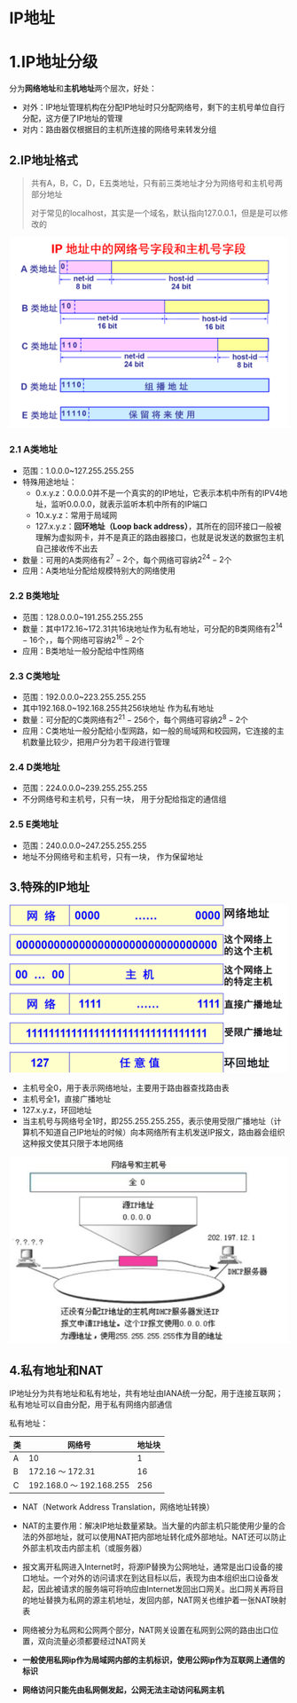 # IP地址



# 1.IP地址分级

分为**网络地址**和**主机地址**两个层次，好处：

* 对外：IP地址管理机构在分配IP地址时只分配网络号，剩下的主机号单位自行分配，这方便了IP地址的管理
* 对内：路由器仅根据目的主机所连接的网络号来转发分组



## 2.IP地址格式

> 共有A，B，C，D，E五类地址，只有前三类地址才分为网络号和主机号两部分地址
>
> 对于常见的localhost，其实是一个域名，默认指向127.0.0.1，但是是可以修改的

![image-20240318113844090](.img/3.IP地址.assets/image-20240318113844090.png)

### 2.1 A类地址

* 范围：1.0.0.0~127.255.255.255
* 特殊用途地址：
  * 0.x.y.z：0.0.0.0并不是一个真实的的IP地址，它表示本机中所有的IPV4地址，监听0.0.0.0，就表示监听本机中所有的IP端口
  * 10.x.y.z：常用于局域网
  * 127.x.y.z：**回环地址（Loop back address）**，其所在的回环接口一般被理解为虚拟网卡，并不是真正的路由器接口，也就是说发送的数据包主机自己接收传不出去
* 数量：可用的A类网络有$2^7-2$个，每个网络可容纳$2^{24}-2$个
* 应用：A类地址分配给规模特别大的网络使用

### 2.2 B类地址

* 范围：128.0.0.0~191.255.255.255
* 数量：其中172.16~172.31共16块地址作为私有地址，可分配的B类网络有$2^{14}-16$个，，每个网络可容纳$2^{16}-2$个
* 应用：B类地址一般分配给中性网络

### 2.3 C类地址

* 范围：192.0.0.0~223.255.255.255
* 其中192.168.0~192.168.255共256块地址 作为私有地址
* 数量：可分配的C类网络有$2^{21}-256$个，每个网络可容纳$2^{8}-2$​个
* 应用：C类地址一般分配给小型网路，如一般的局域网和校园网，它连接的主机数量比较少，把用户分为若干段进行管理

### 2.4 D类地址

* 范围：224.0.0.0~239.255.255.255
* 不分网络号和主机号，只有一块， 用于分配给指定的通信组

### 2.5 E类地址

* 范围：240.0.0.0~247.255.255.255
* 地址不分网络号和主机号，只有一块， 作为保留地址



## 3.特殊的IP地址

![image-20240614214021534](.img/3.IP地址与NAT.assets/image-20240614214021534.png)

* 主机号全0，用于表示网络地址，主要用于路由器查找路由表
* 主机号全1，直接广播地址
* 127.x.y.z，环回地址
* 当主机号与网络号全1时，即255.255.255.255，表示使用受限广播地址（计算机不知道自己IP地址的时候）向本网络所有主机发送IP报文，路由器会组织这种报文使其只限于本地网络

![image-20240614205536051](.img/3.IP地址与NAT.assets/image-20240614205536051.png)

## 4.私有地址和NAT

IP地址分为共有地址和私有地址，共有地址由IANA统一分配，用于连接互联网；私有地址可以自由分配，用于私有网络内部通信

私有地址：

| 类   | 网络号                   | 地址块 |
| ---- | ------------------------ | ------ |
| A    | 10                       | 1      |
| B    | 172.16 ～ 172.31         | 16     |
| C    | 192.168.0 ～ 192.168.255 | 256    |

* NAT（Network Address Translation，网络地址转换）
* NAT的主要作用：解决IP地址数量紧缺。当大量的内部主机只能使用少量的合法的外部地址，就可以使用NAT把内部地址转化成外部地址。NAT还可以防止外部主机攻击内部主机（或服务器）

* 报文离开私网进入Internet时，将源IP替换为公网地址，通常是出口设备的接口地址。一个对外的访问请求在到达目标以后，表现为由本组织出口设备发起，因此被请求的服务端可将响应由Internet发回出口网关。出口网关再将目的地址替换为私网的源主机地址，发回内部，NAT网关也维护着一张NAT映射表
* 网络被分为私网和公网两个部分，NAT网关设置在私网到公网的路由出口位置，双向流量必须都要经过NAT网关

* **一般使用私网ip作为局域网内部的主机标识，使用公网ip作为互联网上通信的标识**
* **网络访问只能先由私网侧发起，公网无法主动访问私网主机**
